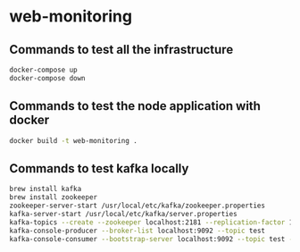 # web-monitoring

## Commands to test all the infrastructure

```bash
docker-compose up
docker-compose down
```

## Commands to test the node application with docker
```bash
docker build -t web-monitoring .
```

## Commands to test kafka locally
```bash
brew install kafka
brew install zookeeper
zookeeper-server-start /usr/local/etc/kafka/zookeeper.properties
kafka-server-start /usr/local/etc/kafka/server.properties
kafka-topics --create --zookeeper localhost:2181 --replication-factor 1 --partitions 1 --topic test
kafka-console-producer --broker-list localhost:9092 --topic test
kafka-console-consumer --bootstrap-server localhost:9092 --topic test --from-beginning
```
